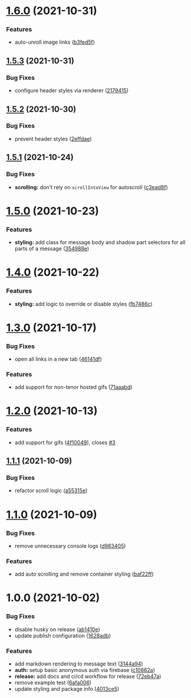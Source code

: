 # [1.6.0](https://github.com/bniedermeyer/CascadiaJS-Discord-Mirror/compare/v1.5.3...v1.6.0) (2021-10-31)


### Features

* auto-unroll image links ([b3fed5f](https://github.com/bniedermeyer/CascadiaJS-Discord-Mirror/commit/b3fed5feb6e97c114b402fba8cfd1b9ac1f06161))

## [1.5.3](https://github.com/bniedermeyer/CascadiaJS-Discord-Mirror/compare/v1.5.2...v1.5.3) (2021-10-31)


### Bug Fixes

* configure header styles via renderer ([2179415](https://github.com/bniedermeyer/CascadiaJS-Discord-Mirror/commit/21794157cde1b5cff8c17efdab8cacd98cae50a0))

## [1.5.2](https://github.com/bniedermeyer/CascadiaJS-Discord-Mirror/compare/v1.5.1...v1.5.2) (2021-10-30)


### Bug Fixes

* prevent header styles ([2effdae](https://github.com/bniedermeyer/CascadiaJS-Discord-Mirror/commit/2effdaea310b4a82ed1eae83ff965f108959ed10))

## [1.5.1](https://github.com/bniedermeyer/CascadiaJS-Discord-Mirror/compare/v1.5.0...v1.5.1) (2021-10-24)


### Bug Fixes

* **scrolling:** don't rely on `scrollIntoView` for autoscroll ([c3ead8f](https://github.com/bniedermeyer/CascadiaJS-Discord-Mirror/commit/c3ead8f73cf3e773c7e4f202d5827a1aa88422b1))

# [1.5.0](https://github.com/bniedermeyer/CascadiaJS-Discord-Mirror/compare/v1.4.0...v1.5.0) (2021-10-23)


### Features

* **styling:** add class for message body and shadow part selectors for all parts of a message ([354988e](https://github.com/bniedermeyer/CascadiaJS-Discord-Mirror/commit/354988e0e74fbfe078f9075c040f7a2539b75a26))

# [1.4.0](https://github.com/bniedermeyer/CascadiaJS-Discord-Mirror/compare/v1.3.0...v1.4.0) (2021-10-22)


### Features

* **styling:** add logic to override or disable styles ([fb7486c](https://github.com/bniedermeyer/CascadiaJS-Discord-Mirror/commit/fb7486c8c2fabe6ad2821f6a7b3d913c5d7d6d65))

# [1.3.0](https://github.com/bniedermeyer/CascadiaJS-Discord-Mirror/compare/v1.2.0...v1.3.0) (2021-10-17)


### Bug Fixes

* open all links in a new tab ([46141df](https://github.com/bniedermeyer/CascadiaJS-Discord-Mirror/commit/46141df6428d6bb53cfb5fb8c03f48759bbd0aab))


### Features

* add support for non-tenor hosted gifs ([71aaabd](https://github.com/bniedermeyer/CascadiaJS-Discord-Mirror/commit/71aaabd7a00ed382f8ee2ad88243b2d64e0b2068))

# [1.2.0](https://github.com/bniedermeyer/CascadiaJS-Discord-Mirror/compare/v1.1.1...v1.2.0) (2021-10-13)


### Features

* add support for gifs ([4f10049](https://github.com/bniedermeyer/CascadiaJS-Discord-Mirror/commit/4f10049f1d4a65bf1f965b2d5b1e9ffc8b06764d)), closes [#3](https://github.com/bniedermeyer/CascadiaJS-Discord-Mirror/issues/3)

## [1.1.1](https://github.com/bniedermeyer/CascadiaJS-Discord-Mirror/compare/v1.1.0...v1.1.1) (2021-10-09)


### Bug Fixes

* refactor scroll logic ([a55315e](https://github.com/bniedermeyer/CascadiaJS-Discord-Mirror/commit/a55315e4d04d8f8fe8e3c4670d5f2744fce2b705))

# [1.1.0](https://github.com/bniedermeyer/CascadiaJS-Discord-Mirror/compare/v1.0.0...v1.1.0) (2021-10-09)


### Bug Fixes

* remove unnecessary console logs ([d983405](https://github.com/bniedermeyer/CascadiaJS-Discord-Mirror/commit/d98340526fc0ae1042633eb517bcb57b2d4547b5))


### Features

* add auto scrolling and remove container styling ([baf22ff](https://github.com/bniedermeyer/CascadiaJS-Discord-Mirror/commit/baf22ff7c06d3fa72963aba99f367dcebe9ff21a))

# 1.0.0 (2021-10-02)


### Bug Fixes

* disable husky on release ([ab1410e](https://github.com/bniedermeyer/CascadiaJS-Discord-Mirror/commit/ab1410eff4f6c201a9a4ea76b4f31ef586209acb))
* update publish configuration ([1628adb](https://github.com/bniedermeyer/CascadiaJS-Discord-Mirror/commit/1628adb8019acd19a3851d251a60a0dc4ce49e6f))


### Features

* add markdown rendering to message text ([3144a94](https://github.com/bniedermeyer/CascadiaJS-Discord-Mirror/commit/3144a940ee93011c02354e9fe8eb76731bc6d237))
* **auth:** setup basic anonymous auth via firebase ([c10882a](https://github.com/bniedermeyer/CascadiaJS-Discord-Mirror/commit/c10882a87182f8edf86f05d54736bedf7bbe0f58))
* **release:** add docs and ci/cd workflow for release ([72eb47a](https://github.com/bniedermeyer/CascadiaJS-Discord-Mirror/commit/72eb47a9f1a86d3413476927722b9041c7a861ab))
* remove example test ([6afa006](https://github.com/bniedermeyer/CascadiaJS-Discord-Mirror/commit/6afa00659903cca7ddf97009c3b9c9f361832cfc))
* update styling and package info ([4013ce5](https://github.com/bniedermeyer/CascadiaJS-Discord-Mirror/commit/4013ce54e2a38cfdfd28cbf15739136de82c0703))
